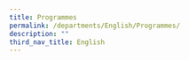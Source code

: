 ```yaml
---
title: Programmes
permalink: /departments/English/Programmes/
description: ""
third_nav_title: English
---
```

